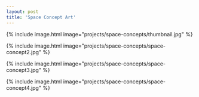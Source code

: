 ```yaml
---
layout: post
title: 'Space Concept Art'
---
```


{% include image.html image="projects/space-concepts/thumbnail.jpg" %}

{% include image.html image="projects/space-concepts/space-concept2.jpg" %}

{% include image.html image="projects/space-concepts/space-concept3.jpg" %}

{% include image.html image="projects/space-concepts/space-concept4.jpg" %}